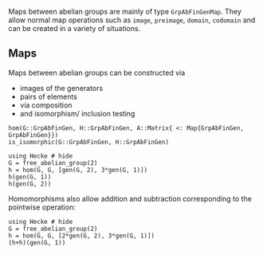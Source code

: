 Maps between abelian groups are mainly of type `GrpAbFinGenMap`. They
allow normal map operations such as `image`, `preimage`, `domain`, `codomain`
and can be created in a variety of situations.
## Maps
Maps between abelian groups can be constructed via
 - images of the generators
 - pairs of elements
 - via composition
 - and isomorphism/ inclusion testing

```@docs
hom(G::GrpAbFinGen, H::GrpAbFinGen, A::Matrix{ <: Map{GrpAbFinGen, GrpAbFinGen}})
is_isomorphic(G::GrpAbFinGen, H::GrpAbFinGen)
```

```@repl
using Hecke # hide
G = free_abelian_group(2)
h = hom(G, G, [gen(G, 2), 3*gen(G, 1)])
h(gen(G, 1))
h(gen(G, 2))
```

Homomorphisms also allow addition and subtraction corresponding to the
pointwise operation:
```@repl
using Hecke # hide
G = free_abelian_group(2)
h = hom(G, G, [2*gen(G, 2), 3*gen(G, 1)])
(h+h)(gen(G, 1))
```

